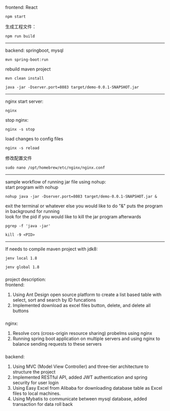 frontend: React  
```
npm start
```  
生成工程文件：
```
npm run build
```
***
backend: springboot, mysql  
```
mvn spring-boot:run
```
rebuild maven project
```
mvn clean install
```
```
java -jar -Dserver.port=8083 target/demo-0.0.1-SNAPSHOT.jar
```  
***
nginx 
start server:
```
nginx
```
stop nginx:
```
nginx -s stop
```
load changes to config files
```
nginx -s reload
```
修改配置文件
```  
sudo nano /opt/homebrew/etc/nginx/nginx.conf
```  
***  
sample workflow of running jar file using nohup:  
start program with nohup
```
nohup java -jar -Dserver.port=8083 target/demo-0.0.1-SNAPSHOT.jar &
```
exit the terminal or whatever else you would like to do "&" puts the program in background for running  
look for the pid if you would like to kill the jar program afterwards
```
pgrep -f 'java -jar'
```
```
kill -9 <PID>
```
***  
If needs to compile maven project with jdk8:  
```
jenv local 1.8
```
```
jenv global 1.8
```
###
project description:  
frontend:  
1. Using Ant Design open source platform to create a list based table with select, sort and search by ID funcations  
2. Implemented download as excel files button, delete, and delete all buttons  
###
nginx:  
1. Resolve cors (cross-origin resource sharing) probelms using nginx  
2. Running spring boot application on multiple servers and using nginx to balance sending requests to these servers  
###
backend:  
1. Using MVC (Model View Controller) and three-tier architecture to structure the project  
2. Implemented RESTful API, added JWT authentication and spring security for user login  
3. Using Easy Excel from Alibaba for downloading database table as Excel files to local machines.  
4. Using Mybatis to communicate between mysql database, added transaction for data roll back   



